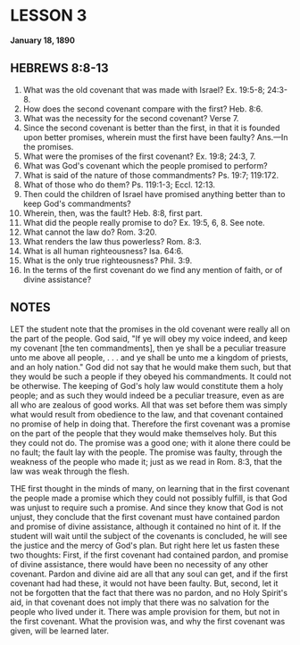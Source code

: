 # LESSON 3
**January 18, 1890**

## HEBREWS 8:8-13

1. What was the old covenant that was made with Israel? Ex. 19:5-8; 24:3-8.
2. How does the second covenant compare with the first? Heb. 8:6.
3. What was the necessity for the second covenant? Verse 7.
4. Since the second covenant is better than the first, in that it is founded upon better promises, wherein must the first have been faulty? Ans.—In the promises.
5. What were the promises of the first covenant? Ex. 19:8; 24:3, 7.
6. What was God's covenant which the people promised to perform?
7. What is said of the nature of those commandments? Ps. 19:7; 119:172.
8. What of those who do them? Ps. 119:1-3; Eccl. 12:13.
9. Then could the children of Israel have promised anything better than to keep God's commandments?
10. Wherein, then, was the fault? Heb. 8:8, first part.
11. What did the people really promise to do? Ex. 19:5, 6, 8. See note.
12. What cannot the law do? Rom. 3:20.
13. What renders the law thus powerless? Rom. 8:3.
14. What is all human righteousness? Isa. 64:6.
15. What is the only true righteousness? Phil. 3:9.
16. In the terms of the first covenant do we find any mention of faith, or of divine assistance?

## NOTES

LET the student note that the promises in the old covenant were really all on the part of the people. God said, "If ye will obey my voice indeed, and keep my covenant [the ten commandments], then ye shall be a peculiar treasure unto me above all people, . . . and ye shall be unto me a kingdom of priests, and an holy nation." God did not say that he would make them such, but that they would be such a people if they obeyed his commandments. It could not be otherwise. The keeping of God's holy law would constitute them a holy people; and as such they would indeed be a peculiar treasure, even as are all who are zealous of good works. All that was set before them was simply what would result from obedience to the law, and that covenant contained no promise of help in doing that. Therefore the first covenant was a promise on the part of the people that they would make themselves holy. But this they could not do. The promise was a good one; with it alone there could be no fault; the fault lay with the people. The promise was faulty, through the weakness of the people who made it; just as we read in Rom. 8:3, that the law was weak through the flesh.

THE first thought in the minds of many, on learning that in the first covenant the people made a promise which they could not possibly fulfill, is that God was unjust to require such a promise. And since they know that God is not unjust, they conclude that the first covenant must have contained pardon and promise of divine assistance, although it contained no hint of it. If the student will wait until the subject of the covenants is concluded, he will see the justice and the mercy of God's plan. But right here let us fasten these two thoughts: First, if the first covenant had contained pardon, and promise of divine assistance, there would have been no necessity of any other covenant. Pardon and divine aid are all that any soul can get, and if the first covenant had had these, it would not have been faulty. But, second, let it not be forgotten that the fact that there was no pardon, and no Holy Spirit's aid, in that covenant does not imply that there was no salvation for the people who lived under it. There was ample provision for them, but not in the first covenant. What the provision was, and why the first covenant was given, will be learned later.
